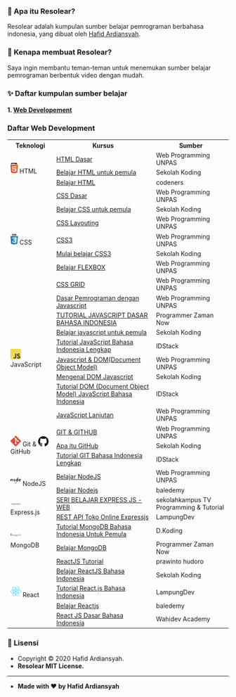 ### 🤔 Apa itu Resolear?

Resolear adalah kumpulan sumber belajar pemrograman berbahasa indonesia, yang dibuat oleh <a href="https://github.com/hafidardiansyah"> Hafid Ardiansyah</a>.

### 🎉 Kenapa membuat Resolear?

Saya ingin membantu teman-teman untuk menemukan sumber belajar pemrograman berbentuk video dengan mudah.

### ✨ Daftar kumpulan sumber belajar

#### 1. <a href='#webDevelopment'> Web Developement</a>

<h3 id="webDevelopment">Daftar Web Development</h3>

<table>
    <tr>
        <th>Teknologi</th>
        <th>Kursus</th>
        <th>Sumber</th>
    </tr>
    <tr>
        <td rowspan="3"><img src="assets/icons/html.svg" height="24"> HTML</td>
        <td>
          <a href="https://www.youtube.com/watch?v=NBZ9Ro6UKV8&list=PLFIM0724LjIVuONHysfOK0ZtiqUWvrx4F">HTML Dasar</a>
        </td>
        <td>Web Programming UNPAS</td>
    </tr>
    <tr>
         <td>
          <a href="https://www.youtube.com/watch?v=kr4882GSwpA&list=PLCZlgfAG0GXC9ojTmU95BRefbJoi4clY-">Belajar HTML untuk pemula</a>
        </td>
        <td>Sekolah Koding</td>
    </tr>
    <tr>
         <td>
          <a href="https://www.youtube.com/watch?v=uSb9c6QelSc&list=PLSv5rWbwie71s8EE1QpuEi0Liqdi523BX">Belajar HTML</a>
        </td>
        <td>codeners</td>
    </tr>
    <tr>
        <td rowspan="7"><img src="assets/icons/css.svg" height="24"> CSS</td>
        <td>
          <a href="https://www.youtube.com/watch?v=CleFk3BZB3g&list=PLFIM0718LjIUBrbm6Gdh6k7ZUvPIAZm7p">CSS Dasar</a>
        </td>
        <td>Web Programming UNPAS</td>
    </tr>
    <tr>
        <td>
          <a href="https://www.youtube.com/watch?v=rbTEOOucUOs&list=PLCZlgfAG0GXAvVZ1Wb1D7HVAPNJGk4f-G">Belajar CSS untuk pemula</a>
        </td>
        <td>Sekolah Koding</td>
    </tr>
    <tr>
        <td>
          <a href="https://www.youtube.com/watch?v=Phn2eN6j0pg&list=PLFIM0718LjIUu4Ju9GUL5zpLcuq08TKYr">CSS Layouting</a>
        </td>
        <td>Web Programming UNPAS</td>
    </tr>
    <tr>
        <td>
          <a href="https://www.youtube.com/watch?v=J0a6YUUAsd4&list=PLFIM0718LjIVCmrSWbZPKCccCkfFw-Naa">CSS3</a>
        </td>
        <td>Web Programming UNPAS</td>
    </tr>
    <tr>
        <td>
          <a href="https://www.youtube.com/watch?v=Y7zn7zhAIi8&list=PLCZlgfAG0GXAcU8NqgbY065mo9Sho-5Tc">Mulai belajar CSS3</a>
        </td>
        <td>Sekolah Koding</td>
    </tr>
    <tr>
        <td>
          <a href="https://www.youtube.com/watch?v=-J372iDFU8Y&list=PLFIM0718LjIU1lWlM34j6E9fMlrrSGZ1k">Belajar FLEXBOX</a>
        </td>
        <td>Web Programming UNPAS</td>
    </tr>
    <tr>
        <td>
          <a href="https://www.youtube.com/watch?v=qCMLP6GtyBc&list=PLFIM0718LjIXmbwX0dEsoRVX-PC16vmuw">CSS GRID</a>
        </td>
        <td>Web Programming UNPAS</td>
    </tr>
    <tr>
        <td rowspan="8"><img src="assets/icons/js.svg" width="24"> JavaScript</td>
        <td>
          <a href="https://www.youtube.com/watch?v=RUTV_5m4VeI&list=PLFIM0718LjIWXagluzROrA-iBY9eeUt4w">Dasar Pemrograman dengan Javascript</a>
        </td>
        <td>Web Programming UNPAS</td>
    </tr>
    <tr>
        <td>
          <a href="https://www.youtube.com/watch?v=SDROba_M42g">TUTORIAL JAVASCRIPT DASAR BAHASA INDONESIA</a>
        </td>
        <td>Programmer Zaman Now</td>
    </tr>
    <tr>
        <td>
          <a href="https://www.youtube.com/watch?v=ttYTx_wGcQY&list=PLCZlgfAG0GXAiH1acKFPx8EtpJAq44gjP">Belajar javascript untuk pemula</a>
        </td>
        <td>Sekolah Koding</td>
    </tr>
    <tr>
        <td>
          <a href="https://www.youtube.com/watch?v=To1O7QFe-2E&list=PL1aMeb5UP_PGc_FLQa9iD5KkFB9L2cXqF">Tutorial JavaScript Bahasa Indonesia Lengkap</a>
        </td>
        <td>IDStack</td>
    </tr>
    <tr>
        <td>
          <a href="https://www.youtube.com/watch?v=aT60R1cySLM&list=PLFIM0718LjIWB3YRoQbQh82ZewAGtE2-3">Javascript & DOM(Document Object Model)</a>
        </td>
        <td>Web Programming UNPAS</td>
    </tr>
    <tr>
        <td>
          <a href="https://www.youtube.com/watch?v=X3nmuxZVpP4&list=PLCZlgfAG0GXCYyHqv8llpZpnTpnCRs94G">Mengenal DOM Javascript</a>
        </td>
        <td>Sekolah Koding</td>
    </tr>
    <tr>
        <td>
          <a href="https://www.youtube.com/watch?v=ljSCNdV8eDo&list=PL1aMeb5UP_PFwwuiDCeOwHIlsy-Dcwlqf">Tutorial DOM (Document Object Model) JavaScript Bahasa Indonesia</a>
        </td>
        <td>IDStack</td>
    </tr>
    <tr>
        <td>
          <a href="https://www.youtube.com/watch?v=RwT41El778A&list=PLFIM0718LjIUGpY8wmE41W7rTJo_3Y46-">JavaScript Lanjutan</a>
        </td>
        <td>Web Programming UNPAS</td>
    </tr>
    <tr>
        <td rowspan="3">
          <img src="assets/icons/git.svg" width="24"> Git & <img src="assets/icons/github.svg" width="24"> GitHub
        </td>
        <td>
          <a href="https://www.youtube.com/watch?v=lTMZxWMjXQU&list=PLFIM0718LjIVknj6sgsSceMqlq242-jNf">GIT & GITHUB</a>
        </td>
        <td>Web Programming UNPAS</td>
    </tr>
    <tr>
        <td>
          <a href="https://www.youtube.com/watch?v=cM-zpc8LUk0&list=PLCZlgfAG0GXCtwnagWsUzZum1CFZYqrB5">Apa itu GitHub</a>
        </td>
        <td>Sekolah Koding</td>
    </tr>
    <tr>
        <td>
          <a href="https://www.youtube.com/watch?v=i7fnAxHAp0M&list=PL1aMeb5UP_PHXTV_Xpt-19x_rVPXrymOM">Tutorial GIT Bahasa Indonesia Lengkap</a>
        </td>
        <td>IDStack</td>
    </tr>
    <tr>
        <td rowspan="2">
          <img src="assets/icons/nodejs.svg" width="24"> NodeJS
        </td>
        <td>
          <a href="https://www.youtube.com/watch?v=sSLJx5t4OJ4&list=PLFIM0718LjIW-XBdVOerYgKegBtD6rSfD">Belajar NodeJS</a>
        </td>
        <td>Web Programming UNPAS</td>
    </tr>
    <tr>
        <td>
          <a href="https://www.youtube.com/watch?v=8gpc3W-6-s8&list=PL9At9z2rvOC8ETtj8X1w5HLcaRUmRoS-3">Belajar Nodejs</a>
        </td>
        <td>baledemy</td>
    </tr>
    <tr>
        <td rowspan="2">
          <img src="assets/icons/expressjs.svg" width="24"> Express.js
        </td>
        <td>
          <a href="https://www.youtube.com/watch?v=kHHmdEdnfVk&list=PLea3rpAI1OjhXMq1urae8k6ldEiPtHm0J">SERI BELAJAR EXPRESS JS - WEB</a>
        </td>
        <td>sekolahkampus TV Programming & Tutorial</td>
    </tr>
    <tr>
        <td>
          <a href="https://www.youtube.com/watch?v=tHAFGZfDWak&list=PLp6BJq2fT_g8cr3fDf4ZdTzv_5ncjDxVj">REST API Toko Online Expressjs</a>
        </td>
        <td>LampungDev</td>
    </tr>
    <tr>
        <td rowspan="2">
          <img src="assets/icons/mongodb.svg" width="24"> MongoDB
        </td>
        <td>
          <a href="https://www.youtube.com/watch?v=rK87DPmXKss&list=PL_IjXn0_FZpnEGReatfR6dSoNUsD2nYML">Tutorial MongoDB Bahasa Indonesia Untuk Pemula</a>
        </td>
        <td>D.Koding</td>
    </tr>
    <tr>
        <td>
          <a href="https://www.youtube.com/watch?v=JXXUBiJGu94&list=PL-CtdCApEFH-eFFdPeS5e16o3THdmvxvz">Belajar MongoDB</a>
        </td>
        <td>Programmer Zaman Now</td>
    </tr>
    <tr>
        <td rowspan="5">
          <img src="assets/icons/react.svg" width="24"> React
        </td>
        <td>
          <a href="https://www.youtube.com/watch?v=5kHyviqjhCk&list=PLU4DS8KR-LJ03qEsHn9zV4qdhcWtusBqb">ReactJS Tutorial</a>
        </td>
        <td>prawinto hudoro</td>
    </tr>
    <tr>
        <td>
          <a href="https://www.youtube.com/watch?v=ZNVRETPPW24&list=PLCZlgfAG0GXALZIcEe2t3XVuQ50JYbsbA">Belajar ReactJS Bahasa Indonesia</a>
        </td>
        <td>Sekolah Koding</td>
    </tr>
    <tr>
        <td>
          <a href="https://www.youtube.com/watch?v=3M4dFZL5NRs&list=PLp6BJq2fT_g91yCNCWi_bIe-ng7S7rt6V">Tutorial React.js Bahasa Indonesia</a>
        </td>
        <td>LampungDev</td>
    </tr>
    <tr>
        <td>
          <a href="https://www.youtube.com/watch?v=gZQtT7MulYE&list=PL9At9z2rvOC8-NBRMj6WjgN3Vy71hwY3n">Belajar Reactjs</a>
        </td>
        <td>baledemy</td>
    </tr>
    <tr>
        <td>
          <a href="https://www.youtube.com/watch?v=AYb7l6XDlPo&list=PLIan8aHxsPj0XtJjWW04hN24fWXrCpLkY">React JS Dasar Bahasa Indonesia</a>
        </td>
        <td>Wahidev Academy</td>
    </tr>
</table>

### 📝 Lisensi

- Copyright © 2020 Hafid Ardiansyah.
- **Resolear MIT License.**

---

- **Made with ❤️ by Hafid Ardiansyah**
